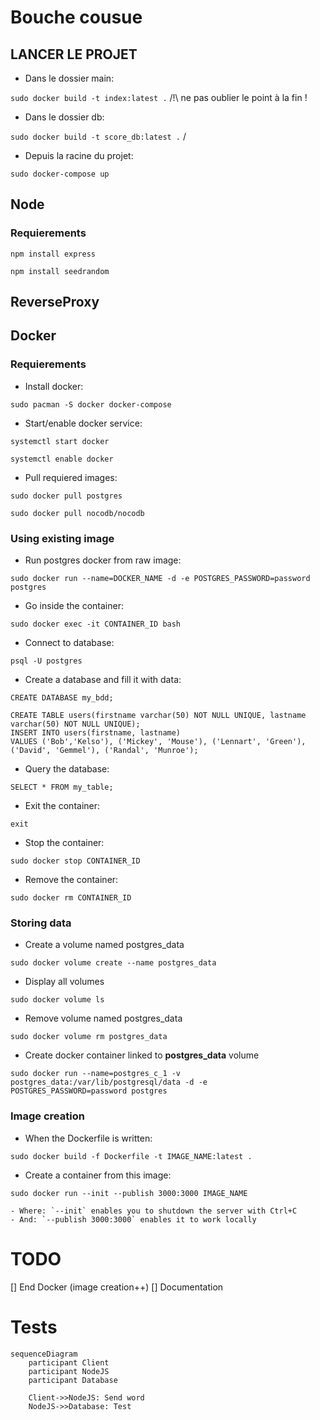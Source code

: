 # Bouche cousue
## LANCER LE PROJET
- Dans le dossier main:

`sudo docker build -t index:latest .` /!\ ne pas oublier le point à la fin !

- Dans le dossier db:

`sudo docker build -t score_db:latest .` /

- Depuis la racine du projet:

`sudo docker-compose up`

## Node
### Requierements
`npm install express`

`npm install seedrandom`

## ReverseProxy

## Docker
### Requierements
- Install docker:

`sudo pacman -S docker docker-compose`

- Start/enable docker service:

`systemctl start docker`

`systemctl enable docker`

- Pull requiered images:

`sudo docker pull postgres`

`sudo docker pull nocodb/nocodb`

### Using existing image
- Run postgres docker from raw image:

`sudo docker run --name=DOCKER_NAME -d -e POSTGRES_PASSWORD=password postgres`

- Go inside the container:

`sudo docker exec -it CONTAINER_ID bash`

- Connect to database:

`psql -U postgres`

- Create a database and fill it with data:

`CREATE DATABASE my_bdd;`

```
CREATE TABLE users(firstname varchar(50) NOT NULL UNIQUE, lastname varchar(50) NOT NULL UNIQUE);
INSERT INTO users(firstname, lastname)
VALUES ('Bob','Kelso'), ('Mickey', 'Mouse'), ('Lennart', 'Green'), ('David', 'Gemmel'), ('Randal', 'Munroe');
```

- Query the database:

`SELECT * FROM my_table;`

- Exit the container:

`exit`

- Stop the container:

`sudo docker stop CONTAINER_ID`

- Remove the container:

`sudo docker rm CONTAINER_ID`

### Storing data

- Create a volume named postgres_data

`sudo docker volume create --name postgres_data`

- Display all volumes

`sudo docker volume ls`

- Remove volume named postgres_data

`sudo docker volume rm postgres_data`

- Create docker container linked to **postgres_data** volume

`sudo docker run --name=postgres_c_1 -v postgres_data:/var/lib/postgresql/data -d -e POSTGRES_PASSWORD=password postgres`

### Image creation

- When the Dockerfile is written:

`sudo docker build -f Dockerfile -t IMAGE_NAME:latest .`

- Create a container from this image:

`sudo docker run --init --publish 3000:3000 IMAGE_NAME`

    - Where: `--init` enables you to shutdown the server with Ctrl+C
    - And: `--publish 3000:3000` enables it to work locally

# TODO
[] End Docker (image creation++)
[] Documentation

# Tests
``` mermaid
sequenceDiagram
    participant Client
    participant NodeJS
    participant Database

    Client->>NodeJS: Send word
    NodeJS->>Database: Test
```
